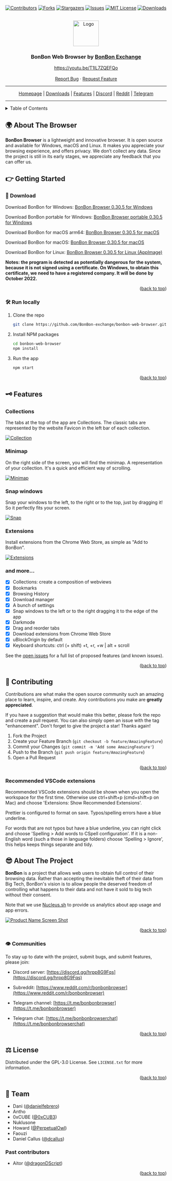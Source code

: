 <div id="top"></div>

[![Contributors][contributors-shield]][contributors-url]
[![Forks][forks-shield]][forks-url]
[![Stargazers][stars-shield]][stars-url]
[![Issues][issues-shield]][issues-url]
[![MIT License][license-shield]][license-url]
[![Downloads][downloads-shield]][downloads-url]

<!-- PROJECT LOGO -->
<br />
<div align="center">
    <a href="https://bonbon.exchange" target="_blank"><img src="https://raw.githubusercontent.com/BonBon-exchange/bonbon-web-browser/main/assets/icon.png" alt="Logo" width="80" height="80"></a>

  <h3 align="center">BonBon Web Browser by <a href="https://bonbon.exchange">BonBon Exchange</h3>

  <p align="center">
    <a href="https://youtu.be/T1lL7ZQEFQo" target="_blank">https://youtu.be/T1lL7ZQEFQo</a>
    <br />
    <br />
    <a href="https://github.com/BonBon-exchange/bonbon-web-browser/issues/new?assignees=&labels=bug&template=1-Bug_report.md">Report Bug</a>
    ·
    <a href="https://github.com/BonBon-exchange/bonbon-web-browser/issues/new?assignees=&labels=enhancement&template=3-Feature_request.md">Request Feature</a>
  </p>
</div>


-----

<div align="center"> <a href="https://bonbon.exchange">Homepage</a> | <a href="#-download">Downloads</a> | <a href="#-features">Features</a> | <a href="#%EF%B8%8F-communities">Discord</a> | <a href="#%EF%B8%8F-communities">Reddit</a> | <a href="#%EF%B8%8F-communities">Telegram</a> </div>

-----

<!-- TABLE OF CONTENTS -->
<details>
  <summary>Table of Contents</summary>
  <ol>
    <li><a href="#-about-the-project">About The Browser</a></li>
    <li>
      <a href="#-getting-started">Getting Started</a>
      <ul>
        <li><a href="#-download">Download</a></li>
        <li><a href="#-run-locally">Run locally</a></li>
      </ul>
    </li>
    <li><a href="#-features">Features</a></li>
    <li><a href="#-contributing">Contributing</a></li>
    <li>
      <a href="#-about-the-project">About The Project</a>
      <ul>
        <li><a href="#%EF%B8%8F-communities">Communities</a></li>
      </ul>
    </li>
    <li><a href="#-license">License</a></li>
    <li><a href="#-team">Team</a></li>
  </ol>
</details>

<!-- ABOUT THE PROJECT -->

## 🌍 About The Browser

**BonBon Browser** is a lightweight and innovative browser. It is open source and available for Windows, macOS and Linux. It makes you appreciate your browsing experience, and offers privacy. We don’t collect any data. Since the project is still in its early stages, we appreciate any feedback that you can offer us.

<!-- GETTING STARTED -->

## 👉 Getting Started

### 🚀 Download

Download BonBon for Windows: [BonBon Browser 0.30.5 for Windows](https://github.com/BonBon-exchange/bonbon-web-browser/releases/download/v0.30.5/BonBon-Setup-0.30.5.exe)

Download BonBon portable for Windows: [BonBon Browser portable 0.30.5 for Windows](https://github.com/BonBon-exchange/bonbon-web-browser/releases/download/v0.30.5/BonBon-Browser---portable.exe)

Download BonBon for macOS arm64: [BonBon Browser 0.30.5 for macOS](https://github.com/BonBon-exchange/bonbon-web-browser/releases/download/v0.30.5/BonBon-0.30.5-arm64.dmg)

Download BonBon for macOS: [BonBon Browser 0.30.5 for macOS](https://github.com/BonBon-exchange/bonbon-web-browser/releases/download/v0.30.5/BonBon-0.30.5.dmg)

Download BonBon for Linux: [BonBon Browser 0.30.5 for Linux (AppImage)](https://github.com/BonBon-exchange/bonbon-web-browser/releases/download/v0.30.5/BonBon-0.30.5.AppImage)

**Notes: the program is detected as potentially dangerous for the system, because it is not signed using a certificate. On Windows, to obtain this certificate, we need to have a registered company. It will be done by October 2022.**

<p align="right">(<a href="#top">back to top</a>)</p>

### 🛠 Run locally

1. Clone the repo
   ```sh
   git clone https://github.com/BonBon-exchange/bonbon-web-browser.git
   ```
2. Install NPM packages
   ```sh
   cd bonbon-web-browser
   npm install
   ```
3. Run the app
   ```sh
   npm start
   ```

<p align="right">(<a href="#top">back to top</a>)</p>

## 🗝 Features

### Collections
The tabs at the top of the app are Collections. The classic tabs are represented by the website Favicon in the left bar of each collection.

[![Collection][collection-image]]()


### Minimap
On the right side of the screen, you will find the minimap. A representation of your collection. It's a quick and efficient way of scrolling.

[![Minimap][minimap-image]]()

### Snap windows
Snap your windows to the left, to the right or to the top, just by dragging it! So it perfectly fits your screen.

[![Snap][snap-image]]()

### Extensions
Install extensions from the Chrome Web Store, as simple as "Add to BonBon".

[![Extensions][extensions-image]]()

### and more...

- [x] Collections: create a composition of webviews
- [x] Bookmarks
- [x] Browsing History
- [x] Download manager
- [x] A bunch of settings
- [x] Snap windows to the left or to the right dragging it to the edge of the app
- [x] Darkmode
- [x] Drag and reorder tabs
- [x] Download extensions from Chrome Web Store
- [x] uBlockOrigin by default
- [x] Keyboard shortcuts: ctrl (+ shift) +t, +r, +w | alt + scroll

See the [open issues](https://github.com/BonBon-exchange/bonbon-web-browser/issues) for a full list of proposed features (and known issues).

<p align="right">(<a href="#top">back to top</a>)</p>

<!-- CONTRIBUTING -->

## 🧪 Contributing

Contributions are what make the open source community such an amazing place to learn, inspire, and create. Any contributions you make are **greatly appreciated**.

If you have a suggestion that would make this better, please fork the repo and create a pull request. You can also simply open an issue with the tag "enhancement".
Don't forget to give the project a star! Thanks again!

1. Fork the Project
2. Create your Feature Branch (`git checkout -b feature/AmazingFeature`)
3. Commit your Changes (`git commit -m 'Add some AmazingFeature'`)
4. Push to the Branch (`git push origin feature/AmazingFeature`)
5. Open a Pull Request

<p align="right">(<a href="#top">back to top</a>)</p>

### Recommended VSCode extensions

Recommended VSCode extensions should be shown when you open the workspace for the first time.
Otherwise use ctrl+shift+p (cmd+shift+p on Mac) and choose 'Extensions: Show Recommended Extensions'.

Prettier is configured to format on save.
Typos/spelling errors have a blue underline.

For words that are not typos but have a blue underline, you can right click and choose 'Spelling > Add words to CSpell configuration'. If it is a non-English word (such a those in language folders) choose 'Spelling > Ignore', this helps keeps things separate and tidy.

## 😎 About The Project

**BonBon** is a project that allows web users to obtain full control of their browsing data. Rather than accepting the inevitable theft of their data from Big Tech, BonBon's vision is to allow people the deserved freedom of controlling what happens to their data and not have it sold to big tech without their consent.

Note that we use [Nucleus.sh](https://www.nucleus.sh/) to provide us analytics about app usage and app errors.

[![Product Name Screen Shot][product-screenshot]](https://github.com/BonBon-exchange/bonbon-web-browser)

<p align="right">(<a href="#top">back to top</a>)</p>

### 👁️‍ Communities

To stay up to date with the project, submit bugs, and submit features, please join:

- Discord server: [https://discord.gg/hrpp8G9Fqs](https://discord.gg/hrpp8G9Fqs)

- Subreddit: [https://www.reddit.com/r/bonbonbrowser](https://www.reddit.com/r/bonbonbrowser)

- Telegram channel: [https://t.me/bonbonbrowser](https://t.me/bonbonbrowser)

- Telegram chat: [https://t.me/bonbonbrowserchat](https://t.me/bonbonbrowserchat)

<p align="right">(<a href="#top">back to top</a>)</p>

<!-- LICENSE -->

## ⚖ License

Distributed under the GPL-3.0 License. See `LICENSE.txt` for more information.

<p align="right">(<a href="#top">back to top</a>)</p>

<!-- CONTACT -->

## 🤟 Team

- Dani ([@danielfebrero](https://github.com/danielfebrero))
- Antho
- 0xCUBE ([@0xCUB3](https://github.com/0xCUB3))
- Nuklusone
- Howard ([@PerpetualOwl](https://github.com/PerpetualOwl))
- Faouzi
- Daniel Callus ([@dcallus](https://github.com/dcallus))

### Past contributors

- Aitor ([@dragonDScript](https://github.com/dragonDScript))

<p align="right">(<a href="#top">back to top</a>)</p>

[contributors-shield]: https://img.shields.io/github/contributors/BonBon-exchange/bonbon-web-browser.svg?style=for-the-badge
[contributors-url]: https://github.com/BonBon-exchange/bonbon-web-browser/graphs/contributors
[downloads-shield]: https://img.shields.io/github/downloads/BonBon-exchange/bonbon-web-browser/total.svg?style=for-the-badge
[downloads-url]: https://github.com/BonBon-exchange/bonbon-web-browser/releases
[forks-shield]: https://img.shields.io/github/forks/BonBon-exchange/bonbon-web-browser.svg?style=for-the-badge
[forks-url]: https://github.com/BonBon-exchange/bonbon-web-browser/network/members
[stars-shield]: https://img.shields.io/github/stars/BonBon-exchange/bonbon-web-browser.svg?style=for-the-badge
[stars-url]: https://github.com/BonBon-exchange/bonbon-web-browser/stargazers
[issues-shield]: https://img.shields.io/github/issues/BonBon-exchange/bonbon-web-browser.svg?style=for-the-badge
[issues-url]: https://github.com/BonBon-exchange/bonbon-web-browser/issues
[license-shield]: https://img.shields.io/github/license/BonBon-exchange/bonbon-web-browser.svg?style=for-the-badge
[license-url]: https://github.com/BonBon-exchange/bonbon-web-browser/blob/master/LICENSE.txt
[product-screenshot]: https://media.giphy.com/media/P9hq4y6F1ijINhE6kf/giphy.gif
[collection-image]: https://github.com/BonBon-exchange/bonbon-web-browser/raw/main/images/collection.PNG
[extensions-image]: https://github.com/BonBon-exchange/bonbon-web-browser/raw/main/images/extensions.PNG
[minimap-image]: https://github.com/BonBon-exchange/bonbon-web-browser/raw/main/images/minimap.png
[snap-image]: https://github.com/BonBon-exchange/bonbon-web-browser/raw/main/images/snap.PNG
